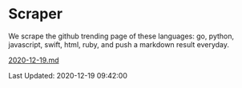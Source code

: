 # Scraper

We scrape the github trending page of these languages: go, python, javascript, swift, html, ruby, and push a markdown result everyday.

[2020-12-19.md](https://github.com/henson/Scraper/blob/master/2020-12-19.md)

Last Updated: 2020-12-19 09:42:00